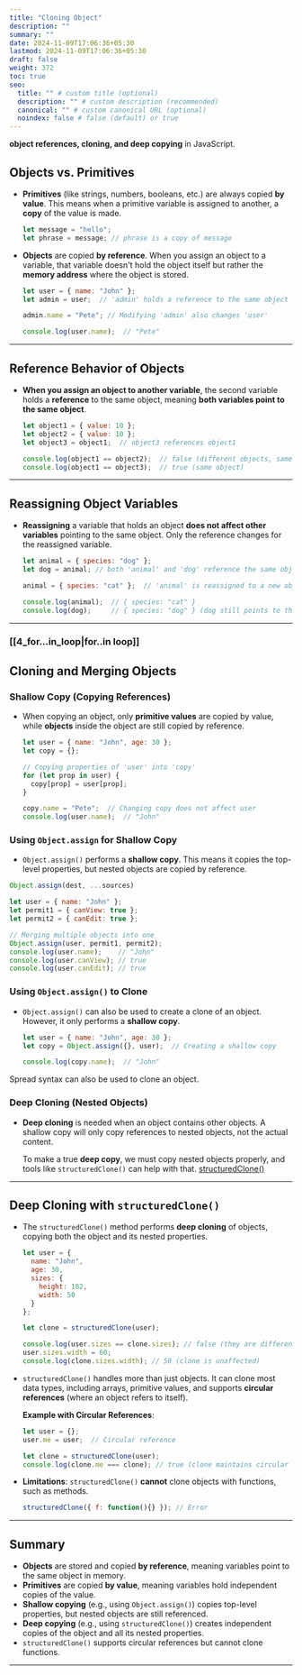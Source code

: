 ```yaml
---
title: "Cloning Object"
description: ""
summary: ""
date: 2024-11-09T17:06:36+05:30
lastmod: 2024-11-09T17:06:36+05:30
draft: false
weight: 372
toc: true
seo:
  title: "" # custom title (optional)
  description: "" # custom description (recommended)
  canonical: "" # custom canonical URL (optional)
  noindex: false # false (default) or true
---
```



**object references, cloning, and deep copying** in JavaScript.

## **Objects vs. Primitives**

- **Primitives** (like strings, numbers, booleans, etc.) are always copied **by value**. This means when a primitive variable is assigned to another, a **copy** of the value is made.
  
  ```js
  let message = "hello";
  let phrase = message; // phrase is a copy of message
  ```

- **Objects** are copied **by reference**. When you assign an object to a variable, that variable doesn't hold the object itself but rather the **memory address** where the object is stored. 

  ```js
  let user = { name: "John" };
  let admin = user;  // 'admin' holds a reference to the same object as 'user'
  
  admin.name = "Pete"; // Modifying 'admin' also changes 'user'
  
  console.log(user.name);  // "Pete"
  ```

---

## **Reference Behavior of Objects**

- **When you assign an object to another variable**, the second variable holds a **reference** to the same object, meaning **both variables point to the same object**.
  
  ```js
  let object1 = { value: 10 };
  let object2 = { value: 10 };
  let object3 = object1;  // object3 references object1
  
  console.log(object1 == object2);  // false (different objects, same structure)
  console.log(object1 == object3);  // true (same object)
  ```

---

## **Reassigning Object Variables**

- **Reassigning** a variable that holds an object **does not affect other variables** pointing to the same object. Only the reference changes for the reassigned variable.

  ```js
  let animal = { species: "dog" };
  let dog = animal; // both 'animal' and 'dog' reference the same object
  
  animal = { species: "cat" };  // 'animal' is reassigned to a new object
  
  console.log(animal);  // { species: "cat" }
  console.log(dog);     // { species: "dog" } (dog still points to the original object)
  ```

---

### [[4_for...in_loop|for..in loop]]


## **Cloning and Merging Objects**

### **Shallow Copy (Copying References)**

- When copying an object, only **primitive values** are copied by value, while **objects** inside the object are still copied by reference.

  ```js
  let user = { name: "John", age: 30 };
  let copy = {};

  // Copying properties of 'user' into 'copy'
  for (let prop in user) {
    copy[prop] = user[prop];
  }

  copy.name = "Pete";  // Changing copy does not affect user
  console.log(user.name);  // "John"
  ```

### **Using `Object.assign` for Shallow Copy**

- `Object.assign()` performs a **shallow copy**. This means it copies the top-level properties, but nested objects are copied by reference.
```js
Object.assign(dest, ...sources)
```

  ```js
  let user = { name: "John" };
  let permit1 = { canView: true };
  let permit2 = { canEdit: true };

  // Merging multiple objects into one
  Object.assign(user, permit1, permit2);
  console.log(user.name);    // "John"
  console.log(user.canView); // true
  console.log(user.canEdit); // true
  ```

### **Using `Object.assign()` to Clone**

- `Object.assign()` can also be used to create a clone of an object. However, it only performs a **shallow copy**.

  ```js
  let user = { name: "John", age: 30 };
  let copy = Object.assign({}, user);  // Creating a shallow copy

  console.log(copy.name);  // "John"
  ```
  
Spread syntax can also be used to clone an object.

### **Deep Cloning (Nested Objects)**

- **Deep cloning** is needed when an object contains other objects. A shallow copy will only copy references to nested objects, not the actual content.

  To make a true **deep copy**, we must copy nested objects properly, and tools like `structuredClone()` can help with that. [structuredClone()]((https://developer.mozilla.org/en-US/docs/Web/API/structuredClone))

---

## **Deep Cloning with `structuredClone()`**

- The `structuredClone()` method performs **deep cloning** of objects, copying both the object and its nested properties.

  ```js
  let user = {
    name: "John",
    age: 30,
    sizes: {
      height: 182,
      width: 50
    }
  };

  let clone = structuredClone(user);

  console.log(user.sizes == clone.sizes); // false (they are different objects)
  user.sizes.width = 60;
  console.log(clone.sizes.width); // 50 (clone is unaffected)
  ```

- `structuredClone()` handles more than just objects. It can clone most data types, including arrays, primitive values, and supports **circular references** (where an object refers to itself).

  **Example with Circular References**:
  ```js
  let user = {};
  user.me = user;  // Circular reference

  let clone = structuredClone(user);
  console.log(clone.me === clone); // true (clone maintains circular reference)
  ```

- **Limitations**: `structuredClone()` **cannot** clone objects with functions, such as methods.
  ```js
  structuredClone({ f: function(){} }); // Error
  ```

---

## **Summary**

- **Objects** are stored and copied **by reference**, meaning variables point to the same object in memory.
- **Primitives** are copied **by value**, meaning variables hold independent copies of the value.
- **Shallow copying** (e.g., using `Object.assign()`) copies top-level properties, but nested objects are still referenced.
- **Deep copying** (e.g., using `structuredClone()`) creates independent copies of the object and all its nested properties.
- `structuredClone()` supports circular references but cannot clone functions.

---
